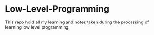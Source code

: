 # Low-Level-Programming
This repo hold all my learning and notes taken during the processing of learning low level programming.
